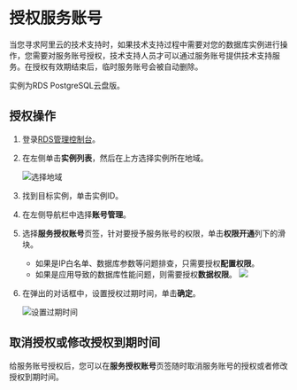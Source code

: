 # 授权服务账号

当您寻求阿里云的技术支持时，如果技术支持过程中需要对您的数据库实例进行操作，您需要对服务账号授权，技术支持人员才可以通过服务账号提供技术支持服务。在授权有效期结束后，临时服务账号会被自动删除。

实例为RDS PostgreSQL云盘版。

## 授权操作

1.  登录[RDS管理控制台](https://rds.console.aliyun.com/)。

2.  在左侧单击**实例列表**，然后在上方选择实例所在地域。

    ![选择地域](https://static-aliyun-doc.oss-accelerate.aliyuncs.com/assets/img/zh-CN/3074469951/p36543.png)

3.  找到目标实例，单击实例ID。

4.  在左侧导航栏中选择**账号管理**。

5.  选择**服务授权账号**页签，针对要授予服务账号的权限，单击**权限开通**列下的滑块。

    -   如果是IP白名单、数据库参数等问题排查，只需要授权**配置权限**。
    -   如果是应用导致的数据库性能问题，则需要授权**数据权限**。
    ![](https://static-aliyun-doc.oss-accelerate.aliyuncs.com/assets/img/zh-CN/9526037061/p4170.png)

6.  在弹出的对话框中，设置授权过期时间，单击**确定**。

    ![设置过期时间](https://static-aliyun-doc.oss-accelerate.aliyuncs.com/assets/img/zh-CN/0277559951/p4171.png)


## 取消授权或修改授权到期时间

给服务账号授权后，您可以在**服务授权账号**页签随时取消服务账号的授权或者修改授权到期时间。

